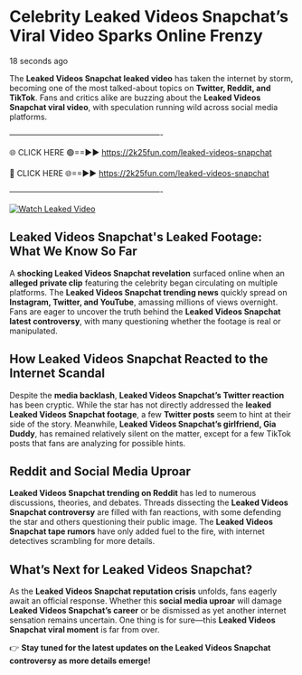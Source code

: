 # Celebrity Leaked Videos Snapchat’s Viral Video Sparks Online Frenzy

18 seconds ago

The **Leaked Videos Snapchat leaked video** has taken the internet by storm, becoming one of the most talked-about topics on **Twitter, Reddit, and TikTok**. Fans and critics alike are buzzing about the **Leaked Videos Snapchat viral video**, with speculation running wild across social media platforms.

———————————————————-

🌐 CLICK HERE 🟢==►► https://2k25fun.com/leaked-videos-snapchat

🔴 CLICK HERE 🌐==►► https://2k25fun.com/leaked-videos-snapchat

———————————————————-

[![Watch Leaked Video](https://miro.medium.com/v2/resize:fit:828/format:webp/1*cilzJN44JGOrTw9NJCrNHA.gif "Watch Leaked Video")](https://2k25fun.com/leaked-videos-snapchat)

## **Leaked Videos Snapchat's Leaked Footage: What We Know So Far**  
A **shocking Leaked Videos Snapchat revelation** surfaced online when an **alleged private clip** featuring the celebrity began circulating on multiple platforms. The **Leaked Videos Snapchat trending news** quickly spread on **Instagram, Twitter, and YouTube**, amassing millions of views overnight. Fans are eager to uncover the truth behind the **Leaked Videos Snapchat latest controversy**, with many questioning whether the footage is real or manipulated.  

## **How Leaked Videos Snapchat Reacted to the Internet Scandal**  
Despite the **media backlash**, **Leaked Videos Snapchat’s Twitter reaction** has been cryptic. While the star has not directly addressed the **leaked Leaked Videos Snapchat footage**, a few **Twitter posts** seem to hint at their side of the story. Meanwhile, **Leaked Videos Snapchat’s girlfriend, Gia Duddy**, has remained relatively silent on the matter, except for a few TikTok posts that fans are analyzing for possible hints.  

## **Reddit and Social Media Uproar**  
**Leaked Videos Snapchat trending on Reddit** has led to numerous discussions, theories, and debates. Threads dissecting the **Leaked Videos Snapchat controversy** are filled with fan reactions, with some defending the star and others questioning their public image. The **Leaked Videos Snapchat tape rumors** have only added fuel to the fire, with internet detectives scrambling for more details.  

## **What’s Next for Leaked Videos Snapchat?**  
As the **Leaked Videos Snapchat reputation crisis** unfolds, fans eagerly await an official response. Whether this **social media uproar** will damage **Leaked Videos Snapchat’s career** or be dismissed as yet another internet sensation remains uncertain. One thing is for sure—this **Leaked Videos Snapchat viral moment** is far from over.  

👉 **Stay tuned for the latest updates on the Leaked Videos Snapchat controversy as more details emerge!**  